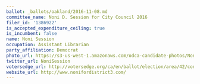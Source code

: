 ```yaml
---
ballot: _ballots/oakland/2016-11-08.md
committee_name: Noni D. Session for City Council 2016
filer_id: '1386922'
is_accepted_expenditure_ceiling: true
is_incumbent: false
name: Noni Session
occupation: Assistant Librarian
party_affiliation: Democrat
photo_url: https://s3-us-west-1.amazonaws.com/odca-candidate-photos/Noni-Session2.png
twitter_url: NoniSession
votersedge_url: http://votersedge.org/ca/en/ballot/election/area/42/contests/contest/13236/candidate/130758?&county=Alameda%20County&election_authority_id=1
website_url: http://www.nonifordistrict3.com/
---
```

